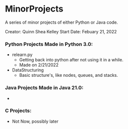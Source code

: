 # MinorProjects
A series of minor projects of either Python or Java code. 

Creator: Quinn Shea Kelley
Start Date: Febuary 21, 2022

### Python Projects Made in Python 3.0:  
- relearn.py
    - Getting back into python after not using it in a while.
    - Made on 2/21/2022
- DataStructuring
    - Basic structure's, like nodes, queues, and stacks.

### Java Projects Made in Java 21.0:
- 

### C Projects: 
- Not Now, possibly later
